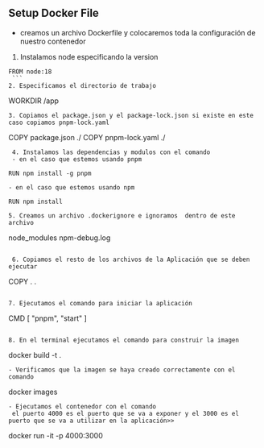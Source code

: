 
## Setup Docker File 

- creamos un archivo Dockerfile y colocaremos toda la configuración de nuestro contenedor 
 1. Instalamos node especificando la version
   ```
   FROM node:18
    ```
 2. Especificamos el directorio de trabajo
   ```
  WORKDIR /app
   ```
 3. Copiamos el package.json y el package-lock.json si existe en este caso copiamos pnpm-lock.yaml
```
COPY package.json ./
COPY pnpm-lock.yaml ./
```
 4. Instalamos las dependencias y modulos con el comando 
 - en el caso que estemos usando pnpm 
 ```
    RUN npm install -g pnpm
 ```
 - en el caso que estemos usando npm 
 ```
    RUN npm install
 ```
 5. Creamos un archivo .dockerignore e ignoramos  dentro de este archivo 
```
node_modules
npm-debug.log
```
 
 6. Copiamos el resto de los archivos de la Aplicación que se deben ejecutar 
```
COPY . .     
```

7. Ejecutamos el comando para iniciar la aplicación
```
CMD [ "pnpm", "start" ]
```

8. En el terminal ejecutamos el comando para construir la imagen
```
docker build -t <nombre de la imagen> .
```
- Verificamos que la imagen se haya creado correctamente con el comando 
```
docker images
```
- Ejecutamos el contenedor con el comando 
 el puerto 4000 es el puerto que se va a exponer y el 3000 es el puerto que se va a utilizar en la aplicación>>
```
docker run -it -p 4000:3000 <nombre de la imagen>









